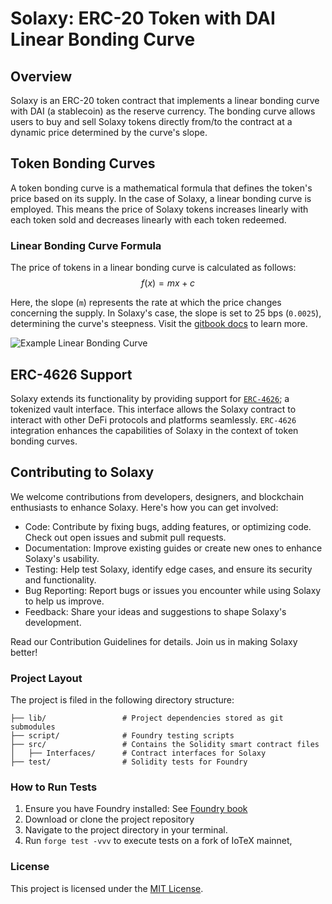 # Solaxy: ERC-20 Token with DAI Linear Bonding Curve

## Overview
Solaxy is an ERC-20 token contract that implements a linear bonding curve with DAI (a stablecoin) as the reserve currency. The bonding curve allows users to buy and sell Solaxy tokens directly from/to the contract at a dynamic price determined by the curve's slope. 
## Token Bonding Curves
A token bonding curve is a mathematical formula that defines the token's price based on its supply. In the case of Solaxy, a linear bonding curve is employed. This means the price of Solaxy tokens increases linearly with each token sold and decreases linearly with each token redeemed.

### Linear Bonding Curve Formula
The price of tokens in a linear bonding curve is calculated as follows: 
$$f(x) = mx + c$$ 

Here, the slope (`m`) represents the rate at which the price changes concerning the supply. In Solaxy's case, the slope is set to 25 bps (`0.0025`), determining the curve's steepness. Visit the [gitbook docs](https://docs.m3ter.ing/token-economics/mint-and-distribution) to learn more.

![Example Linear Bonding Curve](https://4273338628-files.gitbook.io/~/files/v0/b/gitbook-x-prod.appspot.com/o/spaces%2FlwEv5vD8Hcwor1O24YXn%2Fuploads%2FznFLXSpiB1QKyCcGpR3m%2Fimage.png?alt=media&token=e305dc82-346f-445d-9afb-4cfe2b10f209)


## ERC-4626 Support

Solaxy extends its functionality by providing support for [`ERC-4626`](https://eips.ethereum.org/EIPS/eip-4626); a tokenized vault interface. This interface allows the Solaxy contract to interact with other DeFi protocols and platforms seamlessly. `ERC-4626` integration enhances the capabilities of Solaxy in the context of token bonding curves.

## Contributing to Solaxy

We welcome contributions from developers, designers, and blockchain enthusiasts to enhance Solaxy. Here's how you can get involved:

- Code: Contribute by fixing bugs, adding features, or optimizing code. Check out open issues and submit pull requests.
- Documentation: Improve existing guides or create new ones to enhance Solaxy's usability.
- Testing: Help test Solaxy, identify edge cases, and ensure its security and functionality.
- Bug Reporting: Report bugs or issues you encounter while using Solaxy to help us improve.
- Feedback: Share your ideas and suggestions to shape Solaxy's development.

Read our Contribution Guidelines for details. Join us in making Solaxy better!

### Project Layout
The project is filed in the following directory structure:
```
├── lib/                 # Project dependencies stored as git submodules
├── script/              # Foundry testing scripts
├── src/                 # Contains the Solidity smart contract files
│   ├── Interfaces/      # Contract interfaces for Solaxy
├── test/                # Solidity tests for Foundry
```

### How to Run Tests
1. Ensure you have Foundry installed: See [Foundry book](https://book.getfoundry.sh/getting-started/installation)
1. Download or clone the project repository
1. Navigate to the project directory in your terminal.
1. Run `forge test -vvv` to execute tests on a fork of IoTeX mainnet, 

### License
This project is licensed under the [MIT License](README.md).
